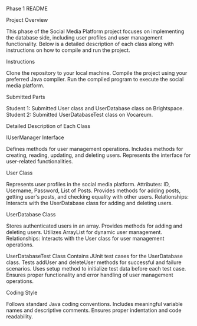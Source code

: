 Phase 1 README

Project Overview

This phase of the Social Media Platform project focuses on implementing the database side, including user profiles and user management functionality. Below is a detailed description of each class along with instructions on how to compile and run the project.

Instructions

Clone the repository to your local machine.
Compile the project using your preferred Java compiler.
Run the compiled program to execute the social media platform.

Submitted Parts

Student 1: Submitted User class and UserDatabase class on Brightspace.
Student 2: Submitted UserDatabaseTest class on Vocareum.

Detailed Description of Each Class

IUserManager Interface

Defines methods for user management operations.
Includes methods for creating, reading, updating, and deleting users.
Represents the interface for user-related functionalities.

User Class

Represents user profiles in the social media platform.
Attributes: ID, Username, Password, List of Posts.
Provides methods for adding posts, getting user's posts, and checking equality with other users.
Relationships: Interacts with the UserDatabase class for adding and deleting users.

UserDatabase Class

Stores authenticated users in an array.
Provides methods for adding and deleting users.
Utilizes ArrayList for dynamic user management.
Relationships: Interacts with the User class for user management operations.

UserDatabaseTest Class
Contains JUnit test cases for the UserDatabase class.
Tests addUser and deleteUser methods for successful and failure scenarios.
Uses setup method to initialize test data before each test case.
Ensures proper functionality and error handling of user management operations.

Coding Style

Follows standard Java coding conventions.
Includes meaningful variable names and descriptive comments.
Ensures proper indentation and code readability.
